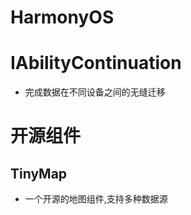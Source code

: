 # HarmonyOS



# IAbilityContinuation



* 完成数据在不同设备之间的无缝迁移



# 开源组件



## TinyMap



* 一个开源的地图组件,支持多种数据源
